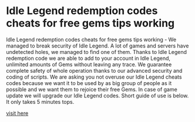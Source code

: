 # Idle Legend redemption codes cheats for free gems tips working

Idle Legend redemption codes cheats for free gems tips working - We managed to break security of Idle Legend. A lot of games and servers have undetected holes, we managed to find one of them. Thanks to Idle Legend redemption code we are able to add to your account in Idle Legend, unlimited amounts of Gems without leaving any trace. We guarantee complete safety of whole operation thanks to our advanced security and coding of scripts.  We are asking you not overuse our Idle Legend cheats codes because we want it to be used by as big group of people as it possible and we want them to rejoice their free Gems. In case of game update we will upgrade our Idle Legend codes. Short guide of use is below. It only takes 5 minutes tops.

<a href="https://lahasoft.com/idle-legend/">visit here</a>




